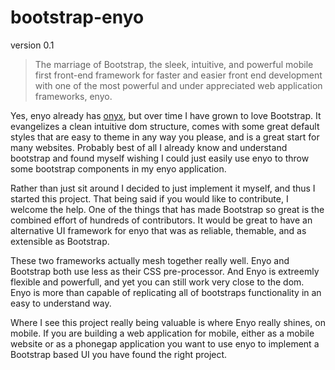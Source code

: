 bootstrap-enyo
==============

version 0.1

> The marriage of Bootstrap, the sleek, intuitive, and powerful mobile first
> front-end framework for faster and easier front end development with one of
> the most powerful and under appreciated web application frameworks, enyo.

Yes, enyo already has [onyx][1], but over time I have grown to love Bootstrap.
It evangelizes a clean intuitive dom structure, comes with some great default
styles that are easy to theme in any way you please, and is a great start for
many websites.  Probably best of all I already know and understand bootstrap and
found myself wishing I could just easily use enyo to throw some bootstrap
components in my enyo application.

Rather than just sit around I decided to just implement it myself, and thus I
started this project.  That being said if you would like to contribute, I
welcome the help.  One of the things that has made Bootstrap so great is the
combined effort of hundreds of contributors.  It would be great to have an
alternative UI framework for enyo that was as reliable, themable, and as
extensible as Bootstrap.

These two frameworks actually mesh together really well. Enyo and Bootstrap both
use less as their CSS pre-processor.  And Enyo is extreemly flexible and powerfull,
and yet you can still work very close to the dom.  Enyo is more than capable of
replicating all of bootstraps functionality in an easy to understand way.

Where I see this project really being valuable is where Enyo really shines, on mobile.
If you are building a web application for mobile, either as a mobile website or
as a phonegap application you want to use enyo to implement a Bootstrap based UI
you have found the right project.


[1]: https://github.com/enyojs/onyx 